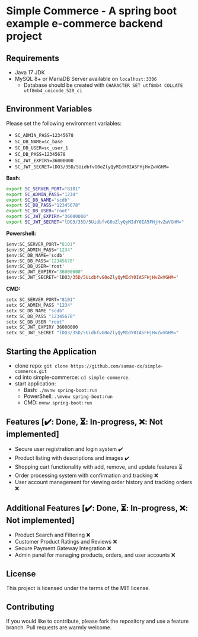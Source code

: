 # Simple Commerce - A spring boot example e-commerce backend project


## Requirements

- Java 17 JDK
- MySQL 8+ or MariaDB Server available on `localhost:3306`
  - Database should be created with `CHARACTER SET utf8mb4 COLLATE utf8mb4_unicode_520_ci`


## Environment Variables

Please set the following environment variables:

- `SC_ADMIN_PASS=12345678`
- `SC_DB_NAME=sc_base`
- `SC_DB_USER=sc_user_1`
- `SC_DB_PASS=12345678`
- `SC_JWT_EXPIRY=36000000`
- `SC_JWT_SECRET=lDO3/35D/5UidbfvG0oZlyQyMIdY0IA5FHjHvZwVGHM=`

**Bash:**
```sh
export SC_SERVER_PORT="8101"
export SC_ADMIN_PASS="1234"
export SC_DB_NAME="scdb"
export SC_DB_PASS="12345678"
export SC_DB_USER="root"
export SC_JWT_EXPIRY="36000000"
export SC_JWT_SECRET="lDO3/35D/5UidbfvG0oZlyQyMIdY0IA5FHjHvZwVGHM="
```

**Powershell:**
```ps
$env:SC_SERVER_PORT="8101"
$env:SC_ADMIN_PASS='1234'
$env:SC_DB_NAME='scdb'
$env:SC_DB_PASS='12345678'
$env:SC_DB_USER='root'
$env:SC_JWT_EXPIRY='36000000'
$env:SC_JWT_SECRET='lDO3/35D/5UidbfvG0oZlyQyMIdY0IA5FHjHvZwVGHM='
```

**CMD:**
```cmd
setx SC_SERVER_PORT="8101"
setx SC_ADMIN_PASS "1234"
setx SC_DB_NAME "scdb"
setx SC_DB_PASS "12345678"
setx SC_DB_USER "root"
setx SC_JWT_EXPIRY 36000000
setx SC_JWT_SECRET "lDO3/35D/5UidbfvG0oZlyQyMIdY0IA5FHjHvZwVGHM="
```


## Starting the Application

- clone repo: `git clone https://github.com/samax-dx/simple-commerce.git`
- cd into simple-commerce: `cd simple-commerce`.
- start application:
  - Bash: `./mvnw spring-boot:run`
  - PowerShell: `.\mvnw spring-boot:run`
  - CMD: `mvnw spring-boot:run`


## Features [✔️: Done, ⏳: In-progress, ❌: Not implemented]
- Secure user registration and login system ✔️
- Product listing with descriptions and images ✔️
- Shopping cart functionality with add, remove, and update features ⏳
- Order processing system with confirmation and tracking ❌
- User account management for viewing order history and tracking orders ❌

## Additional Features [✔️: Done, ⏳: In-progress, ❌: Not implemented]
- Product Search and Filtering ❌
- Customer Product Ratings and Reviews ❌
- Secure Payment Gateway Integration ❌
- Admin panel for managing products, orders, and user accounts ❌


## License

This project is licensed under the terms of the MIT license.


## Contributing

If you would like to contribute, please fork the repository and use a feature branch. Pull requests are warmly welcome.
